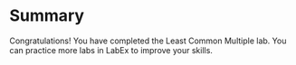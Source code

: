 # Summary

Congratulations! You have completed the Least Common Multiple lab. You can practice more labs in LabEx to improve your skills.
